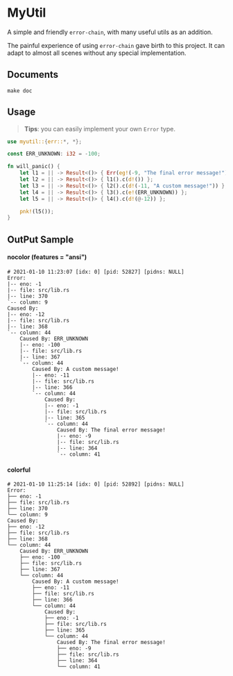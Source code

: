 # MyUtil

A simple and friendly `error-chain`, with many useful utils as an addition.

The painful experience of using `error-chain` gave birth to this project. It can adapt to almost all scenes without any special implementation.

## Documents

```shell
make doc
```

## Usage

> **Tips**: you can easily implement your own `Error` type.

```rust
use myutil::{err::*, *};

const ERR_UNKNOWN: i32 = -100;

fn will_panic() {
    let l1 = || -> Result<()> { Err(eg!(-9, "The final error message!")) };
    let l2 = || -> Result<()> { l1().c(d!()) };
    let l3 = || -> Result<()> { l2().c(d!(-11, "A custom message!")) };
    let l4 = || -> Result<()> { l3().c(e!(ERR_UNKNOWN)) };
    let l5 = || -> Result<()> { l4().c(d!(@-12)) };

    pnk!(l5());
}
```

## OutPut Sample

#### nocolor (features = "ansi")

```
# 2021-01-10 11:23:07 [idx: 0] [pid: 52827] [pidns: NULL]
Error:
|-- eno: -1
|-- file: src/lib.rs
|-- line: 370
`-- column: 9
Caused By:
|-- eno: -12
|-- file: src/lib.rs
|-- line: 368
`-- column: 44
    Caused By: ERR_UNKNOWN
    |-- eno: -100
    |-- file: src/lib.rs
    |-- line: 367
    `-- column: 44
        Caused By: A custom message!
        |-- eno: -11
        |-- file: src/lib.rs
        |-- line: 366
        `-- column: 44
            Caused By:
            |-- eno: -1
            |-- file: src/lib.rs
            |-- line: 365
            `-- column: 44
                Caused By: The final error message!
                |-- eno: -9
                |-- file: src/lib.rs
                |-- line: 364
                `-- column: 41
```

#### colorful

```
# 2021-01-10 11:25:14 [idx: 0] [pid: 52892] [pidns: NULL]
Error:
├── eno: -1
├── file: src/lib.rs
├── line: 370
└── column: 9
Caused By:
├── eno: -12
├── file: src/lib.rs
├── line: 368
└── column: 44
    Caused By: ERR_UNKNOWN
    ├── eno: -100
    ├── file: src/lib.rs
    ├── line: 367
    └── column: 44
        Caused By: A custom message!
        ├── eno: -11
        ├── file: src/lib.rs
        ├── line: 366
        └── column: 44
            Caused By:
            ├── eno: -1
            ├── file: src/lib.rs
            ├── line: 365
            └── column: 44
                Caused By: The final error message!
                ├── eno: -9
                ├── file: src/lib.rs
                ├── line: 364
                └── column: 41
```
